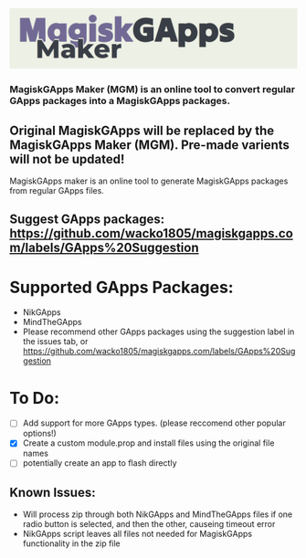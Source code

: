 ![alt text](https://raw.githubusercontent.com/wacko1805/wacko1805/main/MGM-LOGO-TEXT.png "Logo Title Text 1")
### MagiskGApps Maker (MGM) is an online tool to convert regular GApps packages into a MagiskGApps packages. 

## Original MagiskGApps will be replaced by the MagiskGApps Maker (MGM). Pre-made varients will not be updated!
MagiskGApps maker is an online tool to generate MagiskGApps packages from regular GApps files.

## Suggest GApps packages: https://github.com/wacko1805/magiskgapps.com/labels/GApps%20Suggestion

# Supported GApps Packages:
- NikGApps
- MindTheGApps
- Please recommend other GApps packages using the suggestion label in the issues tab, or https://github.com/wacko1805/magiskgapps.com/labels/GApps%20Suggestion
# To Do:
- [ ] Add support for more GApps types. (please reccomend other popular options!)
- [x] Create a custom module.prop and install files using the original file names
- [ ] potentially create an app to flash directly
## Known Issues:
- Will process zip through both NikGApps and MindTheGApps files if one radio button is selected, and then the other, causeing timeout error
- NikGApps script leaves all files not needed for MagiskGApps functionality in the zip file
